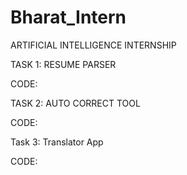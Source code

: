 # Bharat_Intern

ARTIFICIAL INTELLIGENCE INTERNSHIP

TASK 1: RESUME PARSER

CODE:

TASK 2: AUTO CORRECT TOOL

CODE:

Task 3: Translator App

CODE:
